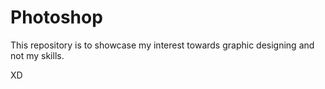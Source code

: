# Photoshop

This repository is to showcase my interest towards graphic designing and not my skills.

XD
